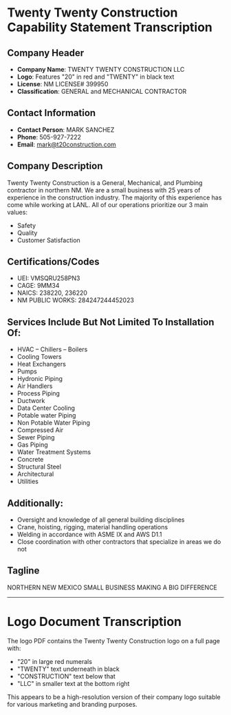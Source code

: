 # Twenty Twenty Construction Capability Statement Transcription

## Company Header
- **Company Name**: TWENTY TWENTY CONSTRUCTION LLC
- **Logo**: Features "20" in red and "TWENTY" in black text
- **License**: NM LICENSE# 399950
- **Classification**: GENERAL and MECHANICAL CONTRACTOR

## Contact Information
- **Contact Person**: MARK SANCHEZ
- **Phone**: 505-927-7222
- **Email**: mark@t20construction.com

## Company Description
Twenty Twenty Construction is a General, Mechanical, and Plumbing contractor in northern NM. We are a small business with 25 years of experience in the construction industry. The majority of this experience has come while working at LANL. All of our operations prioritize our 3 main values:
- Safety
- Quality
- Customer Satisfaction

## Certifications/Codes
- UEI: VMSQRU258PN3
- CAGE: 9MM34
- NAICS: 238220, 236220
- NM PUBLIC WORKS: 284247244452023

## Services Include But Not Limited To Installation Of:
- HVAC – Chillers – Boilers
- Cooling Towers
- Heat Exchangers
- Pumps
- Hydronic Piping
- Air Handlers
- Process Piping
- Ductwork
- Data Center Cooling
- Potable water Piping
- Non Potable Water Piping
- Compressed Air
- Sewer Piping
- Gas Piping
- Water Treatment Systems
- Concrete
- Structural Steel
- Architectural
- Utilities

## Additionally:
- Oversight and knowledge of all general building disciplines
- Crane, hoisting, rigging, material handling operations
- Welding in accordance with ASME IX and AWS D1.1
- Close coordination with other contractors that specialize in areas we do not

## Tagline
NORTHERN NEW MEXICO SMALL BUSINESS
MAKING A BIG DIFFERENCE

---

# Logo Document Transcription

The logo PDF contains the Twenty Twenty Construction logo on a full page with:
- "20" in large red numerals
- "TWENTY" text underneath in black
- "CONSTRUCTION" text below that
- "LLC" in smaller text at the bottom right

This appears to be a high-resolution version of their company logo suitable for various marketing and branding purposes.